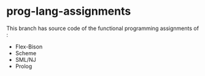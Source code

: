 prog-lang-assignments
=====================
This branch has source code of the functional programming assignments of :
- Flex-Bison
- Scheme
- SML/NJ
- Prolog
